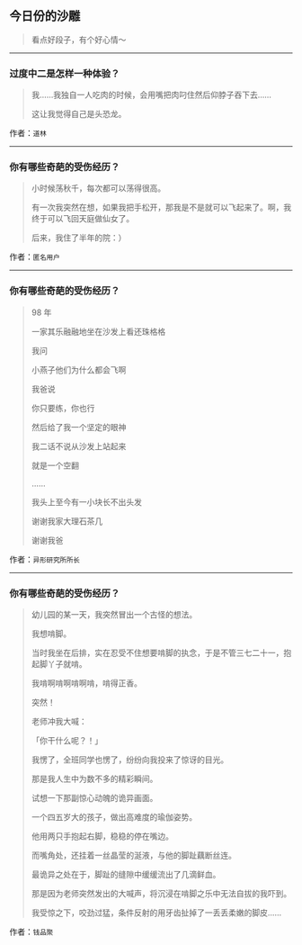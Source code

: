 ## 今日份的沙雕

> 看点好段子，有个好心情～


 
---

### 过度中二是怎样一种体验？

> 我……我独自一人吃肉的时候，会用嘴把肉叼住然后仰脖子吞下去……
> 
> 这让我觉得自己是头恐龙。


作者：`道林`

---

### 你有哪些奇葩的受伤经历？

> 小时候荡秋千，每次都可以荡得很高。
> 
> 有一次我突然在想，如果我把手松开，那我是不是就可以飞起来了。啊，我终于可以飞回天庭做仙女了。
> 
> 后来，我住了半年的院：）


作者：`匿名用户`

---

### 你有哪些奇葩的受伤经历？

> 98 年
> 
> 一家其乐融融地坐在沙发上看还珠格格
> 
> 我问
> 
> 小燕子他们为什么都会飞啊
> 
> 我爸说
> 
> 你只要练，你也行
> 
> 然后给了我一个坚定的眼神
> 
> 我二话不说从沙发上站起来
> 
> 就是一个空翻
> 
> ……
> 
> 我头上至今有一小块长不出头发
> 
> 谢谢我家大理石茶几
> 
> 谢谢我爸


作者：`异形研究所所长`

---

### 你有哪些奇葩的受伤经历？

> 幼儿园的某一天，我突然冒出一个古怪的想法。
> 
> 我想啃脚。
> 
> 当时我坐在后排，实在忍受不住想要啃脚的执念，于是不管三七二十一，抱起脚丫子就啃。
> 
> 我啃啊啃啊啃啊啃，啃得正香。
> 
> 突然！
> 
> 老师冲我大喊：
> 
> 「你干什么呢？！」
> 
> 我愣了，全班同学也愣了，纷纷向我投来了惊讶的目光。
> 
> 那是我人生中为数不多的精彩瞬间。
> 
> 试想一下那副惊心动魄的诡异画面。
> 
> 一个四五岁大的孩子，做出高难度的瑜伽姿势。
> 
> 他用两只手抱起右脚，稳稳的停在嘴边。
> 
> 而嘴角处，还挂着一丝晶莹的涎液，与他的脚趾藕断丝连。
> 
> 最诡异之处在于，脚趾的缝隙中缓缓流出了几滴鲜血。
> 
> 那是因为老师突然发出的大喊声，将沉浸在啃脚之乐中无法自拔的我吓到。
> 
> 我受惊之下，咬劲过猛，条件反射的用牙齿扯掉了一丢丢柔嫩的脚皮……


作者：`钱品聚`